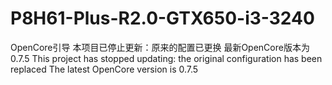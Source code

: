 # P8H61-Plus-R2.0-GTX650-i3-3240
OpenCore引导
本项目已停止更新：原来的配置已更换
最新OpenCore版本为0.7.5
This project has stopped updating: the original configuration has been replaced
The latest OpenCore version is 0.7.5
